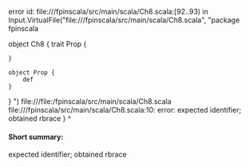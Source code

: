error id: file://<WORKSPACE>/fpinscala/src/main/scala/Ch8.scala:[92..93) in Input.VirtualFile("file://<WORKSPACE>/fpinscala/src/main/scala/Ch8.scala", "package fpinscala

object Ch8 {
    trait Prop {

    }

    object Prop {
        def 
    }

}
")
file://<WORKSPACE>/file:<WORKSPACE>/fpinscala/src/main/scala/Ch8.scala
file://<WORKSPACE>/fpinscala/src/main/scala/Ch8.scala:10: error: expected identifier; obtained rbrace
    }
    ^
#### Short summary: 

expected identifier; obtained rbrace
